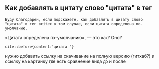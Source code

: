 ## Как добавлять в цитату слово "цитата" в тег <cite>

    Буду благодарен, если подскажете, как добавлять в цитату слово "цитата" в тег <cite> в том случае, если цитата определена по-умолчанию.

«Цитата определена по-умолчанию», — это как? Оно?

    cite::before{content:"цитата "}

нужно добавить ссылку на скачивание на полную версию (гитхаб?) и ссылку
на картинку где есть сравнение вида до и после